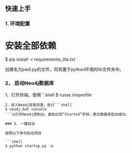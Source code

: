 ## 快速上手

### 1. 环境配置

# 安装全部依赖
$ pip install -r requirements_lite.txt  

创建名为pwd.py的文件，将其置于python环境的lib文件夹中。

### 2， 启动Neo4j数据库

1、打开终端，使用```shell
$ runas /noprofile
```让普通用户以管理员身份运行命令。
2、进入Neo4j安装目录，执行```shell
$ neo4j.bat console
```以打开Neo4j控制台，直到出现“Started”字样，表示数据库启动成功。

### 3. 一键启动

按照以下命令启动项目

```shell
$ python startup.py -a
```
